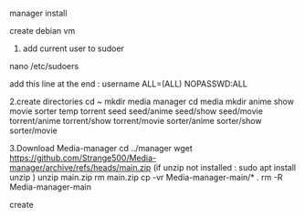 manager install

create debian vm

1. add current user to sudoer

nano /etc/sudoers

add this line at the end :
username ALL=(ALL) NOPASSWD:ALL

2.create directories
cd ~
mkdir media manager
cd media
mkdir anime show movie sorter temp torrent seed seed/anime seed/show seed/movie torrent/anime torrent/show torrent/movie sorter/anime sorter/show sorter/movie

3.Download Media-manager
cd ../manager
wget https://github.com/Strange500/Media-manager/archive/refs/heads/main.zip
(if unzip not installed : sudo apt install unzip )
unzip main.zip
rm main.zip
cp -vr Media-manager-main/* .
rm -R Media-manager-main








create
